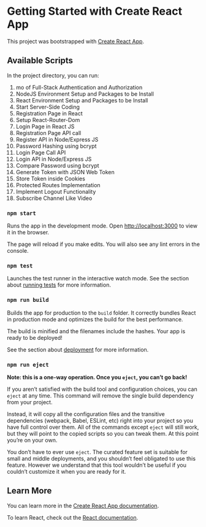 # Getting Started with Create React App

This project was bootstrapped with [Create React App](https://github.com/facebook/create-react-app).

## Available Scripts

In the project directory, you can run:



1. mo of Full-Stack Authentication and Authorization
2. NodeJS Environment Setup and Packages to be Install
3. React Environment Setup and Packages to be Install
4. Start Server-Side Coding
5. Registration Page in React
6. Setup React-Router-Dom
7. Login Page in React JS
8. Registration Page API call
9. Register API in Node/Express JS
10. Password Hashing using bcrypt
11. Login Page Call API
12. Login API in Node/Express JS
13. Compare Password using bcrypt
14. Generate Token with JSON Web Token
15. Store Token inside Cookies
16. Protected Routes Implementation
17. Implement Logout Functionality
18. Subscribe Channel Like Video

### `npm start`

Runs the app in the development mode.
Open [http://localhost:3000](http://localhost:3000) to view it in the browser.

The page will reload if you make edits.
You will also see any lint errors in the console.

### `npm test`

Launches the test runner in the interactive watch mode.
See the section about [running tests](https://facebook.github.io/create-react-app/docs/running-tests) for more information.

### `npm run build`

Builds the app for production to the `build` folder.
It correctly bundles React in production mode and optimizes the build for the best performance.

The build is minified and the filenames include the hashes.
Your app is ready to be deployed!

See the section about [deployment](https://facebook.github.io/create-react-app/docs/deployment) for more information.

### `npm run eject`

**Note: this is a one-way operation. Once you `eject`, you can’t go back!**

If you aren’t satisfied with the build tool and configuration choices, you can `eject` at any time. This command will remove the single build dependency from your project.

Instead, it will copy all the configuration files and the transitive dependencies (webpack, Babel, ESLint, etc) right into your project so you have full control over them. All of the commands except `eject` will still work, but they will point to the copied scripts so you can tweak them. At this point you’re on your own.

You don’t have to ever use `eject`. The curated feature set is suitable for small and middle deployments, and you shouldn’t feel obligated to use this feature. However we understand that this tool wouldn’t be useful if you couldn’t customize it when you are ready for it.

## Learn More

You can learn more in the [Create React App documentation](https://facebook.github.io/create-react-app/docs/getting-started).

To learn React, check out the [React documentation](https://reactjs.org/).
